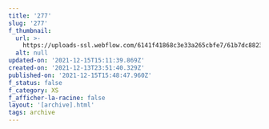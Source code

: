 ```yaml
---
title: '277'
slug: '277'
f_thumbnail:
  url: >-
    https://uploads-ssl.webflow.com/6141f41868c3e33a265cbfe7/61b7dc8823cdee046e6a700b_277.jpg
  alt: null
updated-on: '2021-12-15T15:11:39.869Z'
created-on: '2021-12-13T23:51:40.329Z'
published-on: '2021-12-15T15:48:47.960Z'
f_status: false
f_category: XS
f_afficher-la-racine: false
layout: '[archive].html'
tags: archive
---
```



